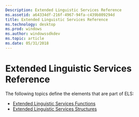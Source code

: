 ```yaml
---
Description: Extended Linguistic Services Reference
ms.assetid: a64334df-216f-4967-94fa-c439b809294d
title: Extended Linguistic Services Reference
ms.technology: desktop
ms.prod: windows
ms.author: windowssdkdev
ms.topic: article
ms.date: 05/31/2018
---
```


# Extended Linguistic Services Reference

The following topics define the elements that are part of ELS:

-   [Extended Linguistic Services Functions](extended-linguistic-services-functions.md)
-   [Extended Linguistic Services Structures](extended-linguistic-services-structures.md)

 

 



